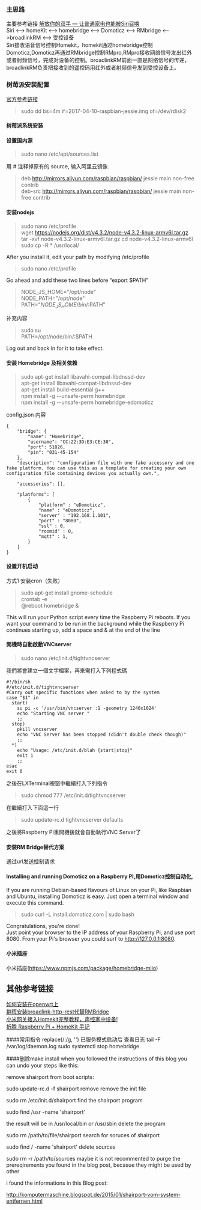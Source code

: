 ### 主思路  
主要参考链接
 [解放你的双手 — 让普通家电也能被Siri召唤](http://post.smzdm.com/p/532100/?be_invited_by=3724913200)  
Siri <—> homeKit <—> homebridge <—> Domoticz <—> RMbridge <—>broadlinkRM <—> 受控设备  
 Siri接收语音信号控制Homekit，homekit通过homebridge控制Domoticz,Domoticz再通过RMbridge控制RMpro,RMpro接收网络信号发出红外或者射频信号，完成对设备的控制。broadlinkRM前面一直是网络信号的传递，broadlinkRM负责把接收到的遥控码用红外或者射频信号发到受控设备上。

### 树莓派安装配置
[官方参考链接](https://www.raspberrypi.org/documentation/installation/installing-images/linux.md)
> sudo dd bs=4m if=2017-04-10-raspbian-jessie.img of=/dev/rdisk2


#### 树莓派系统安装

#### 设置国内源
>sudo nano /etc/apt/sources.list    

用 # 注释掉原有的 source, 输入阿里云镜像.    
>deb http://mirrors.aliyun.com/raspbian/raspbian/ jessie main non-free contrib    
deb-src http://mirrors.aliyun.com/raspbian/raspbian/ jessie main non-free contrib

#### 安装nodejs
> sudo nano /etc/profile  
wget https://nodejs.org/dist/v4.3.2/node-v4.3.2-linux-armv6l.tar.gz
tar -xvf node-v4.3.2-linux-armv6l.tar.gz
cd node-v4.3.2-linux-armv6l
sudo cp -R * /usr/local/

After you install it, edit your path by modifying /etc/profile  
> sudo nano /etc/profile  

Go ahead and add these two lines before “export $PATH”
>NODE_JS_HOME="/opt/node"  
NODE_PATH="/opt/node"  
PATH="$NODE_JS_HOME/bin/:$PATH"  

补充内容
>sudo su  
PATH=/opt/node/bin/:$PATH

Log out and back in for it to take effect.
#### 安装 Homebridge 及相关依赖
>sudo apt-get install   libavahi-compat-libdnssd-dev  
apt-get install libavahi-compat-libdnssd-dev  
apt-get install build-essential g++  
npm install -g --unsafe-perm homebridge  
npm install -g --unsafe-perm homebridge-edomoticz

config.json 内容
```
{
    "bridge": {
        "name": "Homebridge",
        "username": "CC:22:3D:E3:CE:30",
        "port": 51826,
        "pin": "031-45-154"
    },
    "description": "configuration file with one fake accessory and one fake platform. You can use this as a template for creating your own configuration file containing devices you actually own.",

    "accessories": [],

    "platforms": [
        {
            "platform" : "eDomoticz",
            "name" : "eDomoticz",
            "server" : "192.168.1.101",
            "port" : "8080",
            "ssl" : 0,
            "roomid" : 0,
            "mqtt" : 1,
        }
    ]
}
```


#### 设置开机启动
 方式1  安装cron（失败）
>sudo apt-get install gnome-schedule    
>crontab -e    
> @reboot homebridge &  

 This will run your Python script every time the Raspberry Pi reboots. If you want your command to be run in the background while the Raspberry Pi continues starting up, add a space and & at the end of the line
#### 開機時自動啟動VNCserver
> sudo nano /etc/init.d/tightvncserver

我們將會建立一個文字檔案，再來需打入下列程式碼
```
#!/bin/sh
#/etc/init.d/tightvncserver
#Carry out specific functions when asked to by the system  
case "$1" in  
  start)  
    su pi -c '/usr/bin/vncserver :1 -geometry 1240x1024'  
    echo "Starting VNC server "  
    ;;  
  stop)  
    pkill vncserver  
    echo "VNC Server has been stopped (didn't double check though)"  
    ;;  
  *)  
    echo "Usage: /etc/init.d/blah {start|stop}"
    exit 1  
    ;;  
esac  
exit 0  
```

之後在LXTerminal視窗中繼續打入下列指令

>sudo chmod 777 /etc/init.d/tightvncserver

在繼續打入下面這一行

>sudo update-rc.d tightvncserver defaults

之後將Raspberry Pi重開機後就會自動執行VNC Server了

#### 安装RM Bridge替代方案
通过url发送控制请求
#### Installing and running Domoticz on a Raspberry PI,用Domoticz控制自动化,
If you are running Debian-based flavours of Linux on your Pi, like Raspbian and Ubuntu, installing Domoticz is easy. Just open a terminal window and execute this command.

> sudo curl -L install.domoticz.com | sudo bash  

Congratulations, you're done!  
Just point your browser to the IP address of your Raspberry Pi, and use port 8080. From your Pi's browser you could surf to http://127.0.0.1:8080.
#### 小米插座

小米插座(https://www.npmjs.com/package/homebridge-miio)
## 其他参考链接
[如何安装在openwrt上](http://bbs.feng.com/forum.php?mod=viewthread&tid=10909315)  
[群晖安装broadlink-http-rest代替RMBridge](http://www.shafa.com/articles/zNzf7HJdfjyeAbGB.html)  
[小米网关接入Homekit完整教程，声控家中设备!](http://bbs.xiaomi.cn/t-13198850)  
[折腾 Raspberry Pi + HomeKit 手记](http://andelf.github.io/blog/2016/09/16/play-homekit-with-ios-10-and-raspberry-pi/)

####常用指令
replace(/:/g, '')
已服务模式启动后 查看日志 tail -F /var/log/daemon.log
sudo systemctl stop homebridge

####删除make install
when you followed the instructions of this blog you can undo your steps like this:

remove shairport from boot scripts:

sudo update-rc.d -f shairport remove
remove the init file

sudo rm /etc/init.d/shairport
find the shairport program

sudo find /usr -name 'shairport'

the result will be in /usr/local/bin or /usr/sbin
delete the program

sudo rm /path/to/file/shairport
search for soruces of shairport

sudo find / -name 'shairport'
delete sources

sudo rm -r /path/to/sources
maybe it is not recommented to purge the prereqirements you found in the blog post, becasue they might be used by other

i found the informations in this Blog post:

http://komputermaschine.blogspot.de/2015/01/shairport-vom-system-entfernen.html
